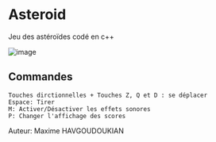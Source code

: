# Asteroid

Jeu des astéroïdes codé en c++

![image](https://user-images.githubusercontent.com/61056605/116701128-d8740400-a9c7-11eb-8ac3-3bb69ab0959c.png)

## Commandes
    Touches dirctionnelles + Touches Z, Q et D : se déplacer
    Espace: Tirer
    M: Activer/Désactiver les effets sonores
    P: Changer l'affichage des scores

Auteur: Maxime HAVGOUDOUKIAN
